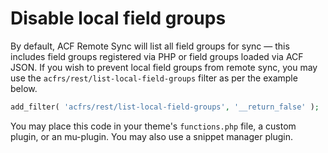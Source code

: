 # Disable local field groups

By default, ACF Remote Sync will list all field groups for sync — this includes field groups registered via PHP or field
groups loaded via ACF JSON. If you wish to prevent local field groups from remote sync, you may use
the `acfrs/rest/list-local-field-groups` filter as per the example below.

```php
add_filter( 'acfrs/rest/list-local-field-groups', '__return_false' );
```

You may place this code in your theme's `functions.php` file, a custom plugin, or an mu-plugin. You may also
use a snippet manager plugin.